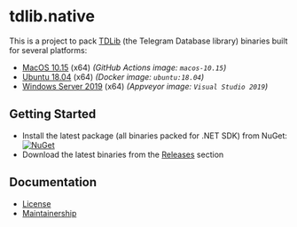 tdlib.native
============

This is a project to pack [TDLib][tdlib] (the Telegram Database library) binaries built for several platforms:

- [MacOS 10.15][spec.macos] (x64) _(GitHub Actions image: `macos-10.15`)_
- [Ubuntu 18.04][spec.linux] (x64) _(Docker image: `ubuntu:18.04`)_
- [Windows Server 2019][spec.windows] (x64) _(Appveyor image: `Visual Studio 2019`)_

Getting Started
---------------

- Install the latest package (all binaries packed for .NET SDK) from NuGet: [![NuGet](https://img.shields.io/nuget/v/tdlib.native.svg)][nuget]
- Download the latest binaries from the [Releases][releases] section

Documentation
-------------

- [License][docs.license]
- [Maintainership][docs.maintainership]

[docs.license]: ./LICENSE_1_0.txt
[docs.maintainership]: ./MAINTAINERSHIP.md
[nuget]: https://www.nuget.org/packages/tdlib.native/
[releases]: releases
[spec.linux.appveyor]: https://www.appveyor.com/docs/linux-images-software/
[spec.linux]: https://hub.docker.com/_/ubuntu
[spec.macos]: https://github.com/actions/virtual-environments/blob/main/images/macos/macos-10.15-Readme.md
[spec.windows]: https://www.appveyor.com/docs/windows-images-software/
[tdlib]: https://github.com/tdlib/td

